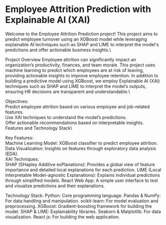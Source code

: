 # Employee Attrition Prediction with Explainable AI (XAI)

Welcome to the Employee Attrition Prediction project! This project aims to predict employee turnover using an XGBoost model while leveraging explainable AI techniques such as SHAP and LIME to interpret the model's predictions and offer actionable business insights.\

Project Overview
Employee attrition can significantly impact an organization’s productivity, finances, and team morale. This project uses machine learning to predict which employees are at risk of leaving, providing actionable insights to improve employee retention. In addition to building a predictive model using XGBoost, we employ Explainable AI (XAI) techniques such as SHAP and LIME to interpret the model’s outputs, ensuring HR decisions are transparent and understandable.\

Objectives:\
Predict employee attrition based on various employee and job-related features.\
Use XAI techniques to understand the model’s predictions.\
Offer actionable recommendations based on interpretable insights.\
Features and Technology Stack\

Key Features:\
Machine Learning Model: XGBoost classifier to predict employee attrition.\
Data Visualization: Insights on features through exploratory data analysis (EDA).\
XAI Techniques:\
  SHAP (SHapley Additive exPlanations): Provides a global view of feature importance and detailed local explanations for each prediction. 
  LIME (Local Interpretable Model-agnostic Explanations): Explains individual predictions through simplified models. 
React Web App: A simple user interface to test and visualize predictions and their explanations. 

Technology Stack: 
Python: Core programming language. 
Pandas & NumPy: For data handling and manipulation. 
scikit-learn: For model evaluation and preprocessing. 
XGBoost: Gradient-boosting framework for building the model. 
SHAP & LIME: Explainability libraries. 
Seaborn & Matplotlib: For data visualization. 
React js: For building the web application. 
